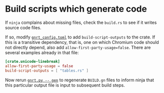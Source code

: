 # Build scripts which generate code

If `ninja` complains about missing files, check the `build.rs` to see if it
writes source code files.

If so, modify [`gnrt_config.toml`][1] to add `build-script-outputs` to the
crate. If this is a transitive dependency, that is, one on which Chromium
code should not directly depend, also add `allow-first-party-usage=false`.
There are several examples already in that file:

```toml
[crate.unicode-linebreak]
allow-first-party-usage = false
build-script-outputs = [ "tables.rs" ]
```

Now rerun [`gnrt.py -- gen`][2] to regenerate `BUILD.gn` files to inform ninja
that this particular output file is input to subsequent build steps.


[1]: configuring-gnrt-config-toml.md
[2]: ../generating-gn-build-rules.md